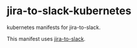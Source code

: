 # jira-to-slack-kubernetes
kubernetes manifests for jira-to-slack.

This manifest uses [jira-to-slack](https://github.com/int128/jira-to-slack).
